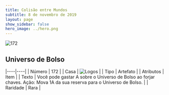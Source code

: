 ```yaml
---
title: Colisão entre Mundos
subtitle: 8 de novembro de 2019
layout: page
show_sidebar: false
hero_image: ../hero.png
---
```


![172](https://cdn.keyforgegame.com/media/card_front/pt/452_172_V363GPRH9QV4_pt.png)

## Universo de Bolso

|----|----|
| Número | 172 |
| Casa | ![Logos](https://archonarcana.com/images/thumb/c/ce/Logos.png/22px-Logos.png "Logos") |
| Tipo | Artefato |
| Atributos | Item |
| Texto | Você pode gastar A sobre o Universo de Bolso ao forjar chaves. Ação: Mova 1A da sua reserva para  o Universo de Bolso. |
| Raridade | Rara |
